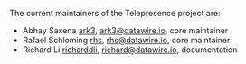 The current maintainers of the Telepresence project are:

* Abhay Saxena [ark3](https://github.com/ark3), <ark3@datawire.io>, core maintainer
* Rafael Schloming [rhs](https://github.com/rhs), <rhs@datawire.io>, core maintainer
* Richard Li [richarddli](https://github.com/richarddli), <richard@datawire.io>, documentation